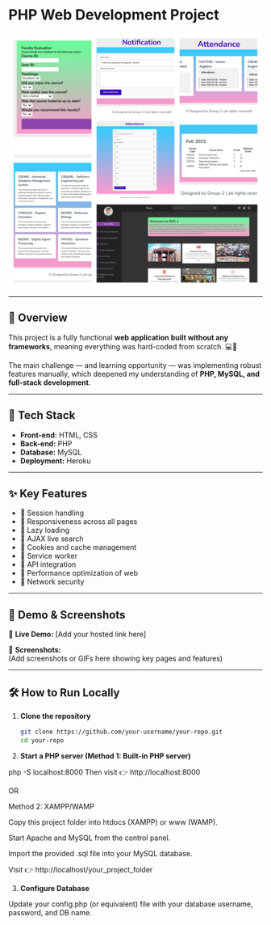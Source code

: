 # PHP Web Development Project

![Cover Photo](rds.jpg)

---

## 📖 Overview
This project is a fully functional **web application built without any frameworks**, meaning everything was hard-coded from scratch. 💻🔧  

The main challenge — and learning opportunity — was implementing robust features manually, which deepened my understanding of **PHP, MySQL, and full-stack development**.  

---

## 🚀 Tech Stack
- **Front-end:** HTML, CSS  
- **Back-end:** PHP  
- **Database:** MySQL  
- **Deployment:** Heroku

---

## ✨ Key Features
- 🔸 Session handling  
- 🔸 Responsiveness across all pages  
- 🔸 Lazy loading  
- 🔸 AJAX live search  
- 🔸 Cookies and cache management  
- 🔸 Service worker  
- 🔸 API integration  
- 🔸 Performance optimization of web  
- 🔸 Network security  

---

## 🎥 Demo & Screenshots
🔗 **Live Demo:** [Add your hosted link here]  

📸 **Screenshots:**  
(Add screenshots or GIFs here showing key pages and features)  

---

## 🛠️ How to Run Locally

1. **Clone the repository**
   ```bash
   git clone https://github.com/your-username/your-repo.git
   cd your-repo
2. **Start a PHP server (Method 1: Built-in PHP server)**

  php -S localhost:8000
  Then visit 👉 http://localhost:8000

OR

Method 2: XAMPP/WAMP

Copy this project folder into htdocs (XAMPP) or www (WAMP).

Start Apache and MySQL from the control panel.

Import the provided .sql file into your MySQL database.

Visit 👉 http://localhost/your_project_folder

3. **Configure Database**

Update your config.php (or equivalent) file with your database username, password, and DB name.
